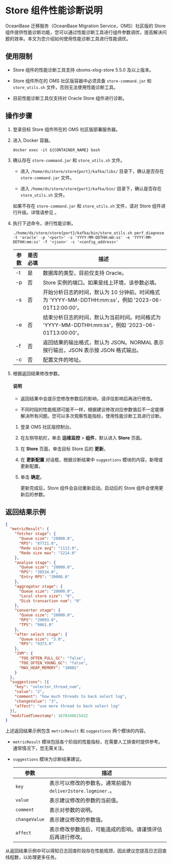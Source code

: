 # Store 组件性能诊断说明

OceanBase 迁移服务（OceanBase Migration Service，OMS）社区版的 Store 组件提供性能诊断功能，您可以通过性能诊断工具进行组件参数调优，提高解决问题的效率。本文为您介绍如何使用性能诊断工具进行性能调优。

## 使用限制

* Store 组件的性能诊断工具支持 oboms-xlog-store 5.5.0 及以上版本。

* Store 组件所在的 OMS 社区版容器中必须具备 `store-command.jar` 和 `store_utils.sh` 文件，否则无法使用性能诊断工具。

* 目前性能诊断工具仅支持对 Oracle Store 组件进行诊断。

## 操作步骤

1. 登录目标 Store 组件所在的 OMS 社区版部署服务器。

2. 进入 Docker 容器。

    ```shell
    docker exec -it ${CONTAINER_NAME} bash
    ```

3. 确认存在 `store-command.jar` 和 `store_utils.sh` 文件。

    * 进入 `/home/ds/store/store{port}/kafka/libs/` 目录下，确认是否存在 `store-command.jar` 文件。

    * 进入 `/home/ds/store/store{port}/kafka/bin/` 目录下，确认是否存在 `store_utils.sh` 文件。

    如果不存在 `store-command.jar` 和 `store_utils.sh` 文件，请对 Store 组件进行升级。详情请参见 [](../1400.faq/1000.deployment/100.how-to-upgrade-the-store.md)。

4. 执行下述命令，进行性能诊断。

    ```shell
    ./home/ds/store/store{port}/kafka/bin/store_utils.sh perf_diagnose -t 'oracle' -p '<port>' -s 'YYYY-MM-DDTHH:mm:ss' -e 'YYYY-MM-DDTHH:mm:ss' -f '<json>' -c '<config_address>' 
    ```

    | 参数            |  是否必填|       描述    |
    |-------------|---------------|--------------|
    |-t|是|数据库的类型，目前仅支持 Oracle。|
    |-p|否|Store 实例的端口。如果是线上环境，该参数必填。|
    |-s|否|开始分析日志的时间，默认为 10 分钟前。时间格式为 'YYYY-MM-DDTHH:mm:ss'，例如 '2023-06-01T12:00:00'。|
    |-e|否|结束分析日志的时间，默认为当前时间。时间格式为 'YYYY-MM-DDTHH:mm:ss'，例如 '2023-06-01T13:00:00'。|
    |-f|否|返回结果的输出格式，默认为 JSON。NORMAL 表示按行输出，JSON 表示按 JSON 格式输出。|
    |-c|否|配置文件的地址。|

5. 根据返回结果修改参数。

    <main id="notice" type='explain'>
    <h4>说明</h4>
    <ul>
    <li>
    <p>返回结果中会提示您修改参数后的影响，请评估影响后再进行修改。</p>
    </li>
    <li>
    <p>不同时段的性能瓶颈可能不一样，根据建议修改对应参数值后不一定能够解决所有问题。您可以多次观察性能指标，使用性能诊断工具进行诊断。 </p>
    </li>
    </main>

   1. 登录 OMS 社区版控制台。

   2. 在左侧导航栏，单击 **运维监控** > **组件**，默认进入 **Store** 页面。

   3. 在 **Store** 页面，单击目标 Store 后的 **更新**。

   4. 在 **更新配置** 对话框，根据诊断结果中 `suggestions` 模块的内容，新增或更新配置。

   5. 单击 **确定**。

      更新完成后，Store 组件会自动重新启动。启动后的 Store 组件会使用更新后的参数。

## 返回结果示例

```JSON
{
  "metricResult": {
    "fetcher stage": {
      "Queue size": "20000.0",
      "RPS": "87721.0",
      "Redo size avg": "1113.0",
      "Redo size max": "2214.0"
    },
    "analyse stage": {
      "Queue size": "20000.0",
      "RPS": "38534.0",
      "Entry RPS": "39008.0"
    },
    "aggregator stage": {
      "Queue size": "20000.0",
      "Local store size": "0",
      "Disk transaction num": "0"
    },
    "converter stage": {
      "Queue size": "20000.0",
      "RPS": "29093.0",
      "TPS": "9861.0"
    },
    "after select stage": {
      "Queue size": "3.0",
      "RPS": "9373.0"
    },
    "JVM": {
      "TOO_OFTEN_FULL_GC": "false",
      "TOO_OFTEN_YOUNG_GC": "false",
      "MAX_HEAP_MEMORY": "10881"
    }
  },
  "suggestions": [{
    "key": "selector_thread_num",
    "value": "2",
    "comment": "how much threads to back select log",
    "changeValue": "3",
    "affect": "use more thread to back select log"
  }],
  "modifiedTimestamp": 1678346615422
}
```

上述返回结果示例包含 `metricResult` 和 `suggestions` 两个模块的内容。

* `metricResult` 模块包括各个阶段的性能指标，在需要人工排查时提供参考。通常情况下，您无需关注。

* `suggestions` 模块为诊断结果建议。
  
  |参数|描述|
  |---------|-----------|
  |`key`| 表示可以修改的参数名，通常前缀为 `deliver2store.logminer.`。|
  |`value`| 表示建议修改的参数的当前值。|
  |`comment`|表示对参数的说明。|
  |`changeValue`| 表示建议修改的参数值。|
  |`affect`|表示修改参数值后，可能造成的影响。请谨慎评估后再进行修改。|

从返回结果示例中可以得知日志回查阶段存在性能瓶颈，因此建议您提高日志回查线程数，以处理更多任务。

